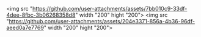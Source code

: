 <img src "https://github.com/user-attachments/assets/7bb010c9-33df-4dee-8fbc-3b06268358d8" width "200" hight "200">
<img src "https://github.com/user-attachments/assets/204e3371-856a-4b36-96df-aeed0a7e7769" width "200" hight "200">
